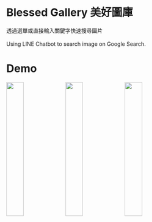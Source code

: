 # Blessed Gallery 美好圖庫
透過選單或直接輸入關鍵字快速搜尋圖片
<br/>
<br/>
Using LINE Chatbot to search image on Google Search.
# Demo
<img src="https://im7.ezgif.com/tmp/ezgif-7-f5b4ad4513de.gif" width="30%" /> <img src="https://im7.ezgif.com/tmp/ezgif-7-e6fd62ad20e8.gif" width="30%" /> <img src="https://im7.ezgif.com/tmp/ezgif-7-7b1def561941.gif" width="30%" />
